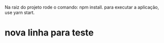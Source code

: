 Na raiz do projeto rode o comando: npm install.
para executar a aplicação, use yarn start.


# nova linha para teste